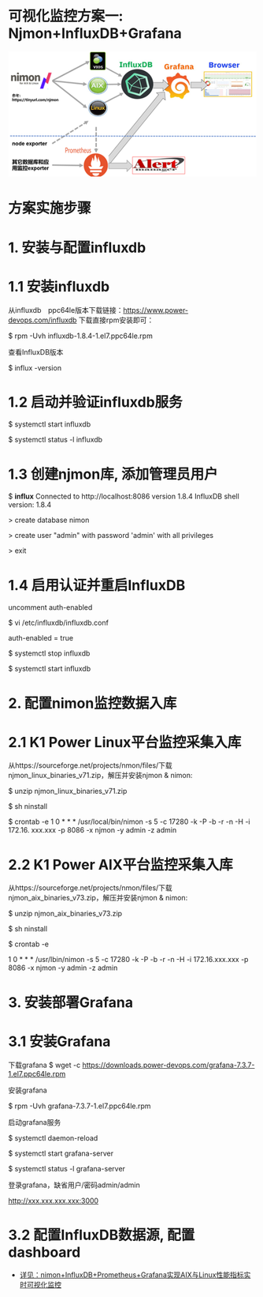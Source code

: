 # 可视化监控方案一: Njmon+InfluxDB+Grafana

![image](https://github.com/DBres4Power/monitor_K1Power_AIX_Linux/blob/main/Solution_1_Njmon%2BInfluxDB%2BGrafana/Solution_1.jpg)

# 方案实施步骤

# 1. 安装与配置influxdb

# 1.1 安装influxdb

从influxdb　ppc64le版本下载链接：https://www.power-devops.com/influxdb 下载直接rpm安装即可：

$ rpm -Uvh influxdb-1.8.4-1.el7.ppc64le.rpm

查看InfluxDB版本

$ influx -version

# 1.2 启动并验证influxdb服务

$ systemctl start influxdb

$ systemctl status -l influxdb

# 1.3 创建njmon库, 添加管理员用户

$ **influx**
Connected to http://localhost:8086 version 1.8.4
InfluxDB shell version: 1.8.4

\> create database nimon

\> create user "admin" with password 'admin' with all privileges

\> exit

# 1.4 启用认证并重启InfluxDB

uncomment auth-enabled

$ vi /etc/influxdb/influxdb.conf

auth-enabled = true

$ systemctl stop influxdb

$ systemctl start influxdb

# 2. 配置nimon监控数据入库

# 2.1	K1 Power Linux平台监控采集入库

从https://sourceforge.net/projects/nmon/files/下载njmon_linux_binaries_v71.zip，解压并安装njmon & nimon:

$ unzip njmon_linux_binaries_v71.zip

$ sh ninstall

$ crontab -e
1 0 * * *  /usr/local/bin/nimon -s 5 -c 17280 -k -P -b -r -n -H  -i 172.16. xxx.xxx -p 8086 -x njmon -y admin -z admin

# 2.2	K1 Power AIX平台监控采集入库

从https://sourceforge.net/projects/nmon/files/下载njmon_aix_binaries_v73.zip，解压并安装njmon & nimon:

$ unzip njmon_aix_binaries_v73.zip

$ sh ninstall

$ crontab -e

1 0 * * *  /usr/lbin/nimon -s 5 -c 17280 -k -P -b -r -n -H  -i 172.16.xxx.xxx -p 8086 -x njmon -y admin -z admin


# 3. 安装部署Grafana

# 3.1 安装Grafana
下载grafana $ wget -c https://downloads.power-devops.com/grafana-7.3.7-1.el7.ppc64le.rpm

安装grafana

$  rpm -Uvh grafana-7.3.7-1.el7.ppc64le.rpm

启动grafana服务

$ systemctl daemon-reload

$ systemctl start grafana-server

$ systemctl status -l grafana-server

登录grafana，缺省用户/密码admin/admin

http://xxx.xxx.xxx.xxx:3000

# 3.2	配置InfluxDB数据源, 配置dashboard

* [详见：nimon+InfluxDB+Prometheus+Grafana实现AIX与Linux性能指标实时可视化监控](https://github.com/DBres4Power/monitor_K1Power_AIX_Linux/releases/download/nimon_solution/Nimon.InfluxDB.Prometheus.Grafana_Solutions.pdf)
